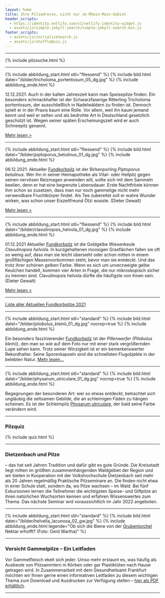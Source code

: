 ```yaml
---
layout: home
title: Ihre Pilzadresse, nicht nur im Rhein-Main-Gebiet
header_scripts:
  - https://identity.netlify.com/v1/netlify-identity-widget.js
  - assets/js/simple-jekyll-search/simple-jekyll-search.min.js
footer_scripts:
  - assets/js/initializeSearch.js
  - assets/js/shuffleQuiz.js
---
```

- - -

{% include pilzsuche.html %}

- - -

{% include abbildung_start.html stil="fliessend" %}
{% include bild.html datei="/bilder/tricholoma_portentosum_05_dg.jpg" %}
{% include abbildung_ende.html %}

12.12.2021: Auch in der kalten Jahreszeit kann man Speisepilze finden. Ein besonders schmackhafter ist der Schwarzfaserige Ritterling Tricholoma portentosum, der ausschließlich in Nadelwäldern zu finden ist. Dennoch spielt er in der Praxis kaum eine Rolle. Vor allem, weil ihn kaum jemand kennt und weil er selten und als bedrohte Art in Deutschland gesetzlich geschützt ist. Wegen seiner späten Erscheinungszeit wird er auch Schneepilz genannt.

[Mehr lesen >](/pilze/tricholoma-portentosum-schwarzfaseriger-ritterling)

<div style="clear:  both"></div>

- - -

{% include abbildung_start.html stil="fliessend" %}
{% include bild.html datei="/bilder/piptoporus_betulinus_01_dg.jpg" %}
{% include abbildung_ende.html %}

06.12.2021: Aktueller [Fundkorbpilz](AA "Glossar-") ist der Birkenporling *Piptoporus betulinus*. Wer ihn in seiner Heimapotheke als Vital- oder Heilpilz gegen seinen nervösen Reizmagen anwenden will, sollte sich mit dem Sammeln beeilen, denn er hat eine begrenzte Lebensdauer. Erste Nachtfröste können ihm schon so zusetzen, dass man nur noch gammelige nicht mehr verwendbare Fruchtkörper findet. Als Tee zubereitet soll er wahre Wunder wirken, was schon unser Eiszeitfreund Ötzi wusste. (Dieter Gewalt) 

[Mehr lesen >](/pilze/piptoporus-betulinus-birkenporling)

<div style="clear:  both"></div>

- - -

{% include abbildung_start.html stil="fliessend" %}
{% include bild.html datei="/bilder/clavulinopsis_helvola_01_dg.jpg" %}
{% include abbildung_ende.html %}

01.12.2021 Aktueller [Fundkorbpilz](AA "Glossar-") ist die Goldgelbe Wiesenkeule *Clavulinopsis helvola*. In kurzgehaltenen moosigen Grasflächen fallen sie oft so wenig auf, dass man sie leicht übersieht oder schon mitten in einem großflächigen Massenvorkommen steht, bevor man sie entdeckt. Und das trotz ihrer schönen gelben Farbe. Wenn es sich um unverzweigte gelbe Keulchen handelt, kommen vier Arten in Frage, die nur mikroskopisch sicher zu trennen sind. Clavulinopsis helvola dürfte die häufigste von ihnen sein. (Dieter Gewalt)

[Mehr lesen >](/pilze/clavulinopsis-helvola-goldgelbe-wiesenkeule)

<div style="clear:  both"></div>

- - -

[Liste aller Aktuellen Fundkorbpilze 2021](/artikel/liste-aller-aktuellen-fundkorbpilze-2021.html)

- - -

{% include abbildung_start.html stil="standard" %}
{% include bild.html datei="/bilder/pilobolus_kleinii_01_dg.jpg" nocrop=true %}
{% include abbildung_ende.html %}

Ein besonders faszinierender [Fundkorbpilz](AA "Glossar-") ist der *Pillenwerfer (Pilobolus kleinii)*, den man so wie auf dem Foto nur mit einer stark vergrößernden Lupe sehen kann. Trotz seiner Winzigkeit ist er ein bemerkenswerter Rekordhalter. Seine Sporenkapseln sind die schnellsten Flugobjekte in der belebten Natur. [Mehr lesen...](/pilze/pilobolus-kleinii-pillenwerfer)

- - -

{% include abbildung_start.html stil="standard" %}
{% include bild.html datei="/bilder/physarum_utriculare_01_dg.jpg" nocrop=true %}
{% include abbildung_ende.html %}

Begegnungen der besonderen Art: wer so etwas entdeckt, betrachtet sich ungläubig die seltsamen Gebilde, die an schleimigen Fäden zu hängen scheinen. Es ist der Schleimpilz [Physarum utriculare](/pilze/physarum-utriculare-fadenfruchtschleimpilz), der bald seine Farbe verändern wird.

- - -

### Pilzquiz

{% include quiz.html %}

- - -

### Dietzenbach und Pilze

– das hat seit Jahren Tradition und dafür gibt es gute Gründe. Die Kreisstadt liegt mitten im größten zusammenhängenden Waldgebiet der Region und wir bieten in Kooperation mit der Volkshochschule Dietzenbach seit mehr als 20 Jahren regelmäßig Praktische Pilzseminare an. Die finden nicht etwa in einer Schule statt, sondern da, wo Pilze wachsen – im Wald. Bei fünf Exkursionen lernen die Teilnehmer die wichtigsten Speise- und Giftpilze an ihren natürlichen Wuchsorten kennen und erfahren Wissenswertes zum Thema. Das nächste Seminar wrd voraussichtlich im Jahr 2022 angeboten.  

- - -

{% include abbildung_start.html stil="standard" %}
{% include bild.html datei="/bilder/helvella_lacunosa_02_gw.jpg" %}
{% include abbildung_ende.html legende="Ob sich die Biene von der <a href='/pilze/helvella-lacunosa-grubenlorchel'>Grubenlorchel</a> Nektar erhofft?  (Foto: Gerd Wartha)" %}

- - -

### Vorsicht Gammelpilze – Ein Leitfaden

Vor Gammelfleisch ekelt sich jeder. Umso mehr erstaunt es, was häufig als Ausbeute von Pilzsammlern in Körben oder gar Plastiktüten nach Hause getragen wird. In Zusammenarbeit mit dem Gesundheitsamt Frankfurt möchten wir Ihnen gerne einen informativen Leitfaden zu diesem wichtigen Thema zum Download und Ausdrucken zur Verfügung stellen – [hier als PDF erhältlich](/assets/docs/Fundkorb.de-Gammelpilze.pdf).

- - -